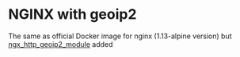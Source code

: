 # NGINX with geoip2

The same as official Docker image for nginx (1.13-alpine version) but [ngx_http_geoip2_module](https://github.com/leev/ngx_http_geoip2_module) added
